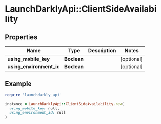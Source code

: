 # LaunchDarklyApi::ClientSideAvailability

## Properties

| Name | Type | Description | Notes |
| ---- | ---- | ----------- | ----- |
| **using_mobile_key** | **Boolean** |  | [optional] |
| **using_environment_id** | **Boolean** |  | [optional] |

## Example

```ruby
require 'launchdarkly_api'

instance = LaunchDarklyApi::ClientSideAvailability.new(
  using_mobile_key: null,
  using_environment_id: null
)
```

